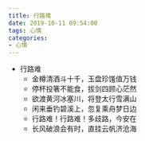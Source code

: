 ```yaml
---
title: 行路难
date: 2019-10-11 09:54:00
tags: 心情
categories:
- 心情
---
```

+ 行路难
    - 金樽清酒斗十千，玉盘珍馐值万钱
    - 停杯投箸不能食，拔剑四顾心茫然
    - 欲渡黄河冰塞川，将登太行雪满山
    - 闲来垂钓碧溪上，忽复乘舟梦日边
    - 行路难！行路难！多歧路，今安在
    - 长风破浪会有时，直挂云帆济沧海